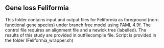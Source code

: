 ## Gene loss Feliformia

This folder contains input and output files for Feliformia as foreground (non-functional gene species) under branch free model using PAML 4.9f. The control file requires an alignment file and a newick tree (labelled). The results of this study are provided in outfilecompile file.  Script is provided in the folder (Feliformia_wrapper.sh) 
